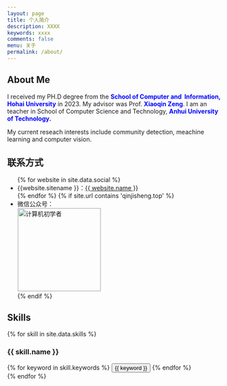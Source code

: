 ```yaml
---
layout: page
title: 个人简介
description: XXXX
keywords: xxxx
comments: false
menu: 关于
permalink: /about/
---
```


## About Me

I received my PH.D degree from the **<font color="blue">School of Computer and  Information, Hohai University</font>** in 2023. My advisor was Prof. **<font color="blue">Xiaoqin Zeng</font>**. I am an teacher in School of Computer Science and Technology, **<font color="blue">Anhui University of Technology.</font>**

My current reseach interests include community detection, meachine learning and computer vision.



## 联系方式

<ul>
{% for website in site.data.social %}
<li>{{website.sitename }}：<a href="{{ website.url }}" target="_blank">{{ website.name }}</a></li>
{% endfor %}
{% if site.url contains 'qinjisheng.top' %}
<li>
微信公众号：<br />
<img style="height:192px;width:192px;border:1px solid lightgrey;" src="{{ assets_base_url }}/assets/images/qrcode.jpg" alt="计算机初学者" />
</li>
{% endif %}
</ul>



## Skills

{% for skill in site.data.skills %}
### {{ skill.name }}
<div class="btn-inline">
{% for keyword in skill.keywords %}
<button class="btn btn-outline" type="button">{{ keyword }}</button>
{% endfor %}
</div>
{% endfor %}
